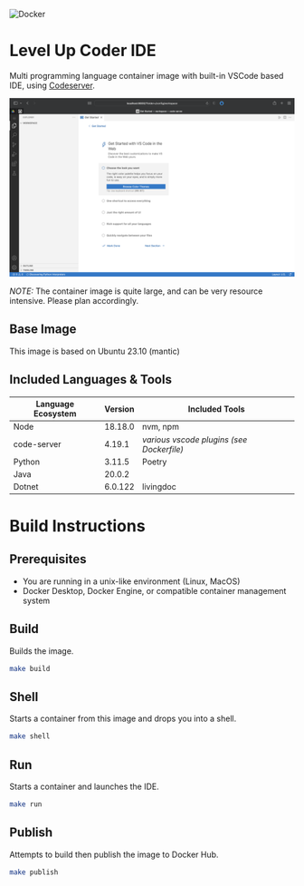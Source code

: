 ![Docker](https://github.com/level-up-program-dev/levelup-coder-ide/workflows/Docker/badge.svg)

# Level Up Coder IDE

Multi programming language container image with built-in VSCode based IDE, using [Codeserver](https://github.com/coder/code-server).

![Screen shot](https://github.com/level-up-program-dev/levelup-coder-ide/raw/main/images/screenshot.png)

_NOTE:_ The container image is quite large, and can be very resource intensive. Please plan accordingly.

## Base Image

This image is based on Ubuntu 23.10 (mantic)

## Included Languages & Tools

| Language Ecosystem | Version | Included Tools                            |
| ------------------ | ------- | ----------------------------------------- |
| Node               | 18.18.0 | nvm, npm                                  |
| code-server        | 4.19.1  | _various vscode plugins (see Dockerfile)_ |
| Python             | 3.11.5  | Poetry                                    |
| Java               | 20.0.2  |                                           |
| Dotnet             | 6.0.122 | livingdoc                                 |

# Build Instructions

## Prerequisites

- You are running in a unix-like environment (Linux, MacOS)
- Docker Desktop, Docker Engine, or compatible container management system

## Build

Builds the image.

```bash
make build
```

## Shell

Starts a container from this image and drops you into a shell.

```bash
make shell
```

## Run

Starts a container and launches the IDE.

```bash
make run
```

## Publish

Attempts to build then publish the image to Docker Hub.

```bash
make publish
```
